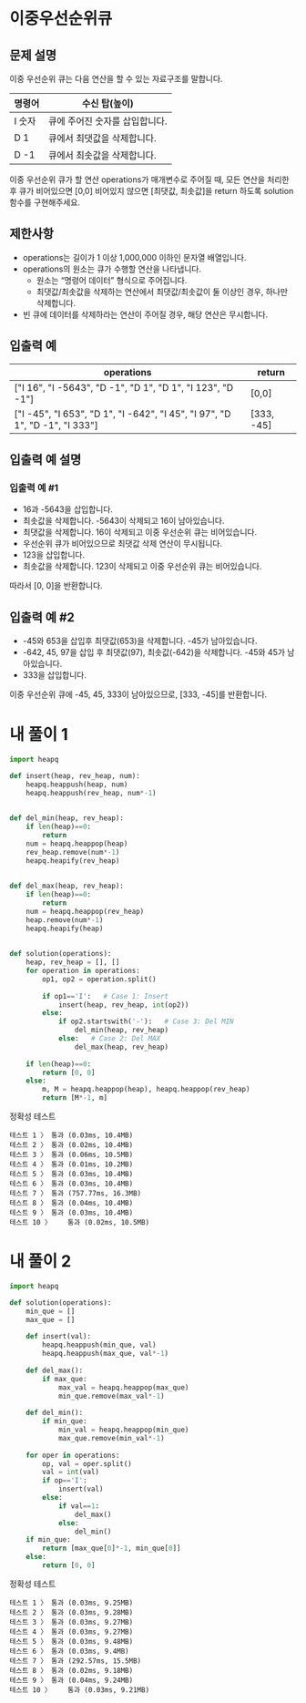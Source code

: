 # 이중우선순위큐
## 문제 설명
이중 우선순위 큐는 다음 연산을 할 수 있는 자료구조를 말합니다.

|명령어|수신 탑(높이)|
|-|-|
|I 숫자|큐에 주어진 숫자를 삽입합니다.|
|D 1|큐에서 최댓값을 삭제합니다.|
|D -1|큐에서 최솟값을 삭제합니다.|

이중 우선순위 큐가 할 연산 operations가 매개변수로 주어질 때, 모든 연산을 처리한 후 큐가 비어있으면 [0,0] 비어있지 않으면 [최댓값, 최솟값]을 return 하도록 solution 함수를 구현해주세요.

## 제한사항
- operations는 길이가 1 이상 1,000,000 이하인 문자열 배열입니다.
- operations의 원소는 큐가 수행할 연산을 나타냅니다.
  - 원소는 “명령어 데이터” 형식으로 주어집니다.
  - 최댓값/최솟값을 삭제하는 연산에서 최댓값/최솟값이 둘 이상인 경우, 하나만 삭제합니다.
- 빈 큐에 데이터를 삭제하라는 연산이 주어질 경우, 해당 연산은 무시합니다.

## 입출력 예
|operations|return|
|-|-|
|["I 16", "I -5643", "D -1", "D 1", "D 1", "I 123", "D -1"]|[0,0]|
|["I -45", "I 653", "D 1", "I -642", "I 45", "I 97", "D 1", "D -1", "I 333"]|[333, -45]|

## 입출력 예 설명
### 입출력 예 #1

- 16과 -5643을 삽입합니다.
- 최솟값을 삭제합니다. -5643이 삭제되고 16이 남아있습니다.
- 최댓값을 삭제합니다. 16이 삭제되고 이중 우선순위 큐는 비어있습니다.
- 우선순위 큐가 비어있으므로 최댓값 삭제 연산이 무시됩니다.
- 123을 삽입합니다.
- 최솟값을 삭제합니다. 123이 삭제되고 이중 우선순위 큐는 비어있습니다.

따라서 [0, 0]을 반환합니다.

## 입출력 예 #2

- -45와 653을 삽입후 최댓값(653)을 삭제합니다. -45가 남아있습니다.
- -642, 45, 97을 삽입 후 최댓값(97), 최솟값(-642)을 삭제합니다. -45와 45가 남아있습니다.
- 333을 삽입합니다.

이중 우선순위 큐에 -45, 45, 333이 남아있으므로, [333, -45]를 반환합니다.

# 내 풀이 1
```python
import heapq

def insert(heap, rev_heap, num):
    heapq.heappush(heap, num)
    heapq.heappush(rev_heap, num*-1)
    
    
def del_min(heap, rev_heap):
    if len(heap)==0:
        return
    num = heapq.heappop(heap)
    rev_heap.remove(num*-1)
    heapq.heapify(rev_heap)
    
    
def del_max(heap, rev_heap):
    if len(heap)==0:
        return
    num = heapq.heappop(rev_heap)
    heap.remove(num*-1)
    heapq.heapify(heap)
    
    
def solution(operations):
    heap, rev_heap = [], []
    for operation in operations:
        op1, op2 = operation.split()
        
        if op1=='I':   # Case 1: Insert
            insert(heap, rev_heap, int(op2))
        else:
            if op2.startswith('-'):   # Case 3: Del MIN
                del_min(heap, rev_heap)
            else:   # Case 2: Del MAX
                del_max(heap, rev_heap)
                
    if len(heap)==0:
        return [0, 0]
    else:
        m, M = heapq.heappop(heap), heapq.heappop(rev_heap)
        return [M*-1, m]
```
정확성  테스트
```
테스트 1 〉	통과 (0.03ms, 10.4MB)
테스트 2 〉	통과 (0.02ms, 10.4MB)
테스트 3 〉	통과 (0.06ms, 10.5MB)
테스트 4 〉	통과 (0.01ms, 10.2MB)
테스트 5 〉	통과 (0.03ms, 10.4MB)
테스트 6 〉	통과 (0.03ms, 10.4MB)
테스트 7 〉	통과 (757.77ms, 16.3MB)
테스트 8 〉	통과 (0.04ms, 10.4MB)
테스트 9 〉	통과 (0.03ms, 10.4MB)
테스트 10 〉	통과 (0.02ms, 10.5MB)
```
# 내 풀이 2
```python
import heapq

def solution(operations):
    min_que = []
    max_que = []
    
    def insert(val):
        heapq.heappush(min_que, val)
        heapq.heappush(max_que, val*-1)
        
    def del_max():
        if max_que:
            max_val = heapq.heappop(max_que)
            min_que.remove(max_val*-1)
        
    def del_min():
        if min_que:
            min_val = heapq.heappop(min_que)
            max_que.remove(min_val*-1)
    
    for oper in operations:
        op, val = oper.split()
        val = int(val)
        if op=='I':
            insert(val)
        else:
            if val==1:
                del_max()
            else:
                del_min()
    if min_que:
        return [max_que[0]*-1, min_que[0]]
    else:
        return [0, 0]
```
정확성  테스트
```
테스트 1 〉	통과 (0.03ms, 9.25MB)
테스트 2 〉	통과 (0.03ms, 9.28MB)
테스트 3 〉	통과 (0.03ms, 9.27MB)
테스트 4 〉	통과 (0.03ms, 9.27MB)
테스트 5 〉	통과 (0.03ms, 9.48MB)
테스트 6 〉	통과 (0.03ms, 9.4MB)
테스트 7 〉	통과 (292.57ms, 15.5MB)
테스트 8 〉	통과 (0.02ms, 9.18MB)
테스트 9 〉	통과 (0.04ms, 9.24MB)
테스트 10 〉	통과 (0.03ms, 9.21MB)
```
